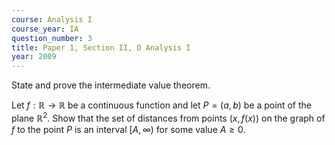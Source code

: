 ```yaml
---
course: Analysis I
course_year: IA
question_number: 3
title: Paper 1, Section II, D Analysis I
year: 2009
---
```




State and prove the intermediate value theorem.

Let $f: \mathbb{R} \rightarrow \mathbb{R}$ be a continuous function and let $P=(a, b)$ be a point of the plane $\mathbb{R}^{2}$. Show that the set of distances from points $(x, f(x))$ on the graph of $f$ to the point $P$ is an interval $[A, \infty)$ for some value $A \geqslant 0$.